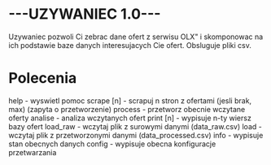 # ---UZYWANIEC 1.0---
  Uzywaniec pozwoli Ci zebrac dane ofert z serwisu OLX"
  i skomponowac na ich podstawie baze danych interesujacych Cie ofert.
  Obsluguje pliki csv.

# Polecenia
  help - wyswietl pomoc
  scrape [n] - scrapuj n stron z ofertami (jesli brak, max) (zapyta o przetworzenie)
  process - przetworz obecnie wczytane oferty
  analise - analiza wczytanych ofert
  print [n] - wypisuje n-ty wiersz bazy ofert
  load_raw - wczytaj plik z surowymi danymi (data_raw.csv)
  load - wczytaj plik z przetworzonymi danymi (data_processed.csv)
  info - wypisuje stan obecnych danych
  config - wypisuje obecna konfiguracje przetwarzania
    
